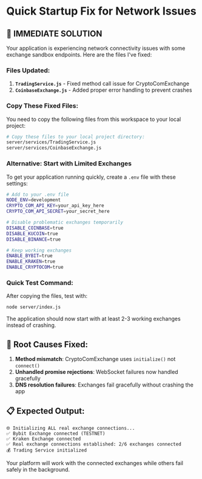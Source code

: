 # Quick Startup Fix for Network Issues

## 🚨 **IMMEDIATE SOLUTION**

Your application is experiencing network connectivity issues with some exchange sandbox endpoints. Here are the files I've fixed:

### **Files Updated:**

1. **`TradingService.js`** - Fixed method call issue for CryptoComExchange
2. **`CoinbaseExchange.js`** - Added proper error handling to prevent crashes

### **Copy These Fixed Files:**

You need to copy the following files from this workspace to your local project:

```bash
# Copy these files to your local project directory:
server/services/TradingService.js
server/services/CoinbaseExchange.js
```

### **Alternative: Start with Limited Exchanges**

To get your application running quickly, create a `.env` file with these settings:

```bash
# Add to your .env file
NODE_ENV=development
CRYPTO_COM_API_KEY=your_api_key_here
CRYPTO_COM_API_SECRET=your_secret_here

# Disable problematic exchanges temporarily
DISABLE_COINBASE=true
DISABLE_KUCOIN=true
DISABLE_BINANCE=true

# Keep working exchanges
ENABLE_BYBIT=true
ENABLE_KRAKEN=true
ENABLE_CRYPTOCOM=true
```

### **Quick Test Command:**

After copying the files, test with:

```bash
node server/index.js
```

The application should now start with at least 2-3 working exchanges instead of crashing.

## 🔧 **Root Causes Fixed:**

1. **Method mismatch**: CryptoComExchange uses `initialize()` not `connect()`
2. **Unhandled promise rejections**: WebSocket failures now handled gracefully
3. **DNS resolution failures**: Exchanges fail gracefully without crashing the app

## 📋 **Expected Output:**

```
🌐 Initializing ALL real exchange connections...
✅ Bybit Exchange connected (TESTNET)
✅ Kraken Exchange connected
✅ Real exchange connections established: 2/6 exchanges connected
💰 Trading Service initialized
```

Your platform will work with the connected exchanges while others fail safely in the background.
